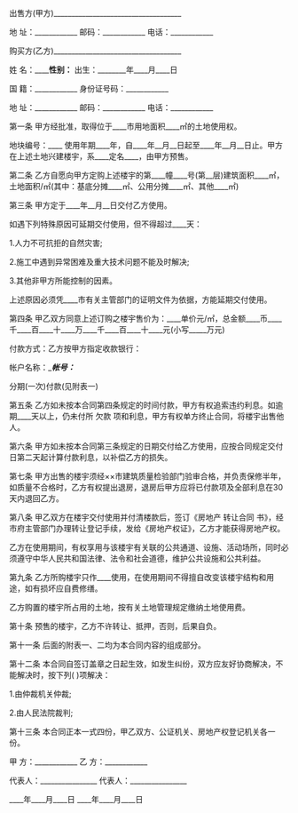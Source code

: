 
 


出售方(甲方)____________________________________


地 址：____________ 邮码：____________ 电话：____________


购买方(乙方)____________________________________


姓 名：________性别：____ 出生：________年____月____日


国 籍：____________ 身份证号码：____________


地 址：____________ 邮码：____________ 电话：____________


第一条 甲方经批准，取得位于____市用地面积____㎡的土地使用权。


地块编号：____ 使用年期____年，自____年__月__日起至____年__月__日止。甲方在上述土地兴建楼宇，系____定名____，由甲方预售。


第二条 乙方自愿向甲方定购上述楼宇的第____幢____号(第__层)建筑面积____㎡，土地面积/㎡(其中：基底分摊____㎡、公用分摊____㎡、其他____㎡)


第三条 甲方定于____年__月__日交付乙方使用。


如遇下列特殊原因可延期交付使用，但不得超过____天：


1.人力不可抗拒的自然灾害;


2.施工中遇到异常困难及重大技术问题不能及时解决;


3.其他非甲方所能控制的因素。


上述原因必须凭____市有关主管部门的证明文件为依据，方能延期交付使用。


第四条 甲乙双方同意上述订购之楼宇售价为：____单价元/㎡，总金额____币____千____百____十____万____千____百____十____元(小写_____万元)


付款方式：乙方按甲方指定收款银行：


帐户名称：________________帐号：_______________


分期(一次)付款(见附表一)


第五条 乙方如未按本合同第四条规定的时间付款，甲方有权追索违约利息。如逾期____天以上，仍未付所
欠款
项和利息，甲方有权单方终止合同，将楼宇出售他人。


第六条 甲方如未按本合同第三条规定的日期交付给乙方使用，应按合同规定交付日第二天起计算付款利息，以补偿乙方的损失。


第七条 甲方出售的楼宇须经××市建筑质量检验部门验审合格，并负责保修半年，如质量不合格时，乙方有权提出退房，退房后甲方应将已付款项及全部利息在30天内退回乙方。


第八条 甲乙双方在楼宇交付使用并付清楼款后，签订《房地产
转让合同
书》，经市府主管部门办理转让登记手续，发给《房地产权证》，乙方才能获得房地产权。


乙方在使用期间，有权享用与该楼宇有关联的公共通道、设施、活动场所，同时必须遵守中华人民共和国法律、法令和社会道德，维护公共设施和公共利益。


第九条 乙方所购楼宇只作____使用，在使用期间不得擅自改变该楼宇结构和用途，如有损坏应自费修缮。


乙方购置的楼宇所占用的土地，按有关土地管理规定缴纳土地使用费。


第十条 预售的楼宇，乙方不许转让、抵押，否则，后果自负。


第十一条 后面的附表一、二均为本合同内容的组成部分。


第十二条 本合同自签订盖章之日起生效，如发生纠纷，双方应友好协商解决，不能解决时，按下列( )项解决：


1.由仲裁机关仲裁;


2.由人民法院裁判;


第十三条 本合同正本一式四份，甲乙双方、公证机关、房地产权登记机关各一份。


甲 方：____________ 乙 方：____________


代表人：________________ 代表人：________________


____年____月____日 ____年____月____日
 


 

 
 
 
 
 
  


  
 

  


  


  
 
 
 
 


